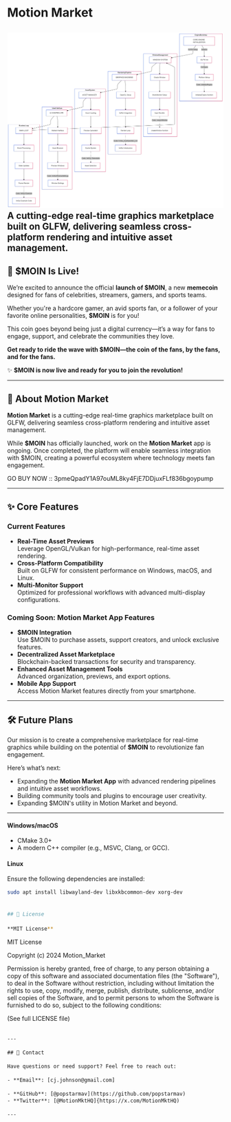# Motion Market  
![image alt](https://github.com/popstarmav/Motion_Market/blob/25629c10d4268a579286a2356fb71137ca3c5e41/flowchart.png)
**A cutting-edge real-time graphics marketplace built on GLFW, delivering seamless cross-platform rendering and intuitive asset management.**  
---

## 🎉 $MOIN Is Live!  

We’re excited to announce the official **launch of $MOIN**, a new **memecoin** designed for fans of celebrities, streamers, gamers, and sports teams.  

Whether you're a hardcore gamer, an avid sports fan, or a follower of your favorite online personalities, **$MOIN** is for you!  

This coin goes beyond being just a digital currency—it’s a way for fans to engage, support, and celebrate the communities they love.  

**Get ready to ride the wave with $MOIN—the coin of the fans, by the fans, and for the fans.**  

✨ **$MOIN is now live and ready for you to join the revolution!**  

---

## 🚀 About Motion Market  

**Motion Market** is a cutting-edge real-time graphics marketplace built on GLFW, delivering seamless cross-platform rendering and intuitive asset management.  

While **$MOIN** has officially launched, work on the **Motion Market** app is ongoing. Once completed, the platform will enable seamless integration with $MOIN, creating a powerful ecosystem where technology meets fan engagement.

GO BUY NOW :: 3pmeQpadY1A97ouML8ky4FjE7DDjuxFLf836bgoypump

---

## ✨ Core Features  

### Current Features  
- **Real-Time Asset Previews**  
  Leverage OpenGL/Vulkan for high-performance, real-time asset rendering.  
- **Cross-Platform Compatibility**  
  Built on GLFW for consistent performance on Windows, macOS, and Linux.  
- **Multi-Monitor Support**  
  Optimized for professional workflows with advanced multi-display configurations.  

### Coming Soon: Motion Market App Features  
- **$MOIN Integration**  
  Use $MOIN to purchase assets, support creators, and unlock exclusive features.  
- **Decentralized Asset Marketplace**  
  Blockchain-backed transactions for security and transparency.  
- **Enhanced Asset Management Tools**  
  Advanced organization, previews, and export options.  
- **Mobile App Support**  
  Access Motion Market features directly from your smartphone.  

---

## 🛠️ Future Plans  

Our mission is to create a comprehensive marketplace for real-time graphics while building on the potential of **$MOIN** to revolutionize fan engagement.  

Here’s what’s next:  
- Expanding the **Motion Market App** with advanced rendering pipelines and intuitive asset workflows.  
- Building community tools and plugins to encourage user creativity.  
- Expanding $MOIN's utility in Motion Market and beyond.  

---

#### Windows/macOS  
- CMake 3.0+  
- A modern C++ compiler (e.g., MSVC, Clang, or GCC).  

#### Linux  
Ensure the following dependencies are installed:  
```bash  
sudo apt install libwayland-dev libxkbcommon-dev xorg-dev  


## 📄 License  

**MIT License**  

```
MIT License

Copyright (c) 2024 Motion_Market

Permission is hereby granted, free of charge, to any person obtaining a copy
of this software and associated documentation files (the "Software"), to deal
in the Software without restriction, including without limitation the rights
to use, copy, modify, merge, publish, distribute, sublicense, and/or sell
copies of the Software, and to permit persons to whom the Software is
furnished to do so, subject to the following conditions:

(See full LICENSE file)
```

---

## 📩 Contact  

Have questions or need support? Feel free to reach out:  

- **Email**: [cj.johnson@gmail.com]
  
- **GitHub**: [@popstarmav](https://github.com/popstarmav)
- **Twitter**: [@MotionMktHQ]{https://x.com/MotionMktHQ)

---

